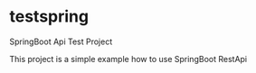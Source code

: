 # testspring
SpringBoot Api Test Project

This project is a simple example how to use SpringBoot RestApi 
